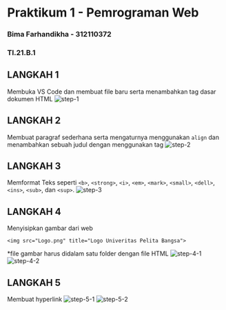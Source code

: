 # Praktikum 1 - Pemrograman Web
### Bima Farhandikha - 312110372
### TI.21.B.1

## LANGKAH 1

Membuka VS Code dan membuat file baru serta menambahkan tag dasar dokumen HTML
![step-1](https://i.imgur.com/YhYT6GF.png)

## LANGKAH 2
Membuat paragraf sederhana serta mengaturnya menggunakan `align` dan menambahkan sebuah judul dengan menggunakan tag 
![step-2](https://i.imgur.com/E3aVfv4.png)

## LANGKAH 3
Memformat Teks seperti `<b>`, `<strong>`, `<i>`, `<em>`, `<mark>`, `<small>`, `<dell>`, `<ins>`, `<sub>`, dan `<sup>`.
![step-3](https://i.imgur.com/xyDV8ji.png)

## LANGKAH 4
Menyisipkan gambar dari web 
```
<img src="Logo.png" title="Logo Univeritas Pelita Bangsa">
```
*file gambar harus didalam satu folder dengan file HTML
![step-4-1](https://i.imgur.com/Sr9EWof.png)
![step-4-2](https://i.imgur.com/TijUGvy.png)

## LANGKAH 5
Membuat hyperlink
![step-5-1](https://i.imgur.com/BBcdNli.png)
![step-5-2](https://i.imgur.com/0ZVMsjm.png)
